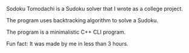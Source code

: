 Sodoku Tomodachi is a Sudoku solver that I wrote as a college project.

The program uses backtracking algorithm to solve a Sudoku.

The program is a minimalistic C++ CLI program. 

Fun fact: It was made by me in less than 3 hours.
